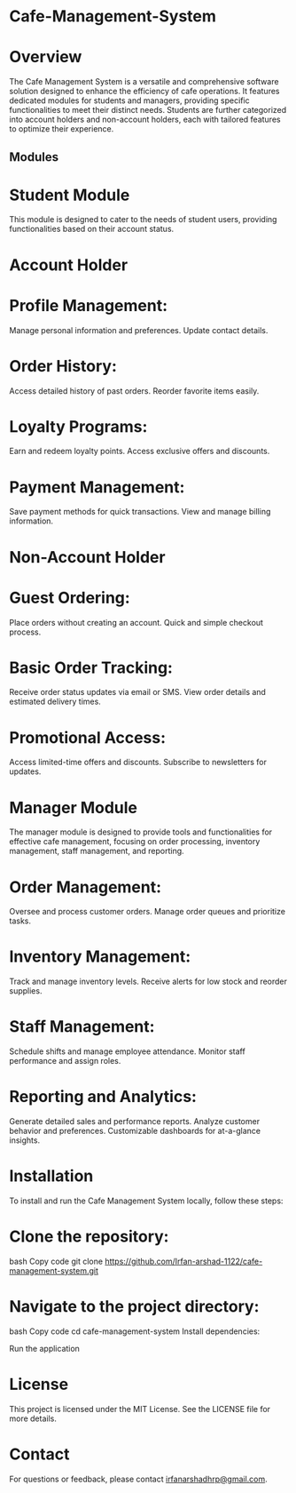# Cafe-Management-System

# Overview
The Cafe Management System is a versatile and comprehensive software solution designed to enhance the efficiency of cafe operations. It features dedicated modules for students and managers, providing specific functionalities to meet their distinct needs. Students are further categorized into account holders and non-account holders, each with tailored features to optimize their experience.

## Modules
# Student Module
This module is designed to cater to the needs of student users, providing functionalities based on their account status.

# Account Holder
# Profile Management:

Manage personal information and preferences.
Update contact details.
# Order History:

Access detailed history of past orders.
Reorder favorite items easily.
# Loyalty Programs:

Earn and redeem loyalty points.
Access exclusive offers and discounts.
# Payment Management:

Save payment methods for quick transactions.
View and manage billing information.
# Non-Account Holder
# Guest Ordering:

Place orders without creating an account.
Quick and simple checkout process.
# Basic Order Tracking:

Receive order status updates via email or SMS.
View order details and estimated delivery times.
# Promotional Access:

Access limited-time offers and discounts.
Subscribe to newsletters for updates.
# Manager Module
The manager module is designed to provide tools and functionalities for effective cafe management, focusing on order processing, inventory management, staff management, and reporting.

# Order Management:

Oversee and process customer orders.
Manage order queues and prioritize tasks.
# Inventory Management:

Track and manage inventory levels.
Receive alerts for low stock and reorder supplies.
# Staff Management:

Schedule shifts and manage employee attendance.
Monitor staff performance and assign roles.
# Reporting and Analytics:

Generate detailed sales and performance reports.
Analyze customer behavior and preferences.
Customizable dashboards for at-a-glance insights.
# Installation
To install and run the Cafe Management System locally, follow these steps:

# Clone the repository:
bash
Copy code
git clone https://github.com/Irfan-arshad-1122/cafe-management-system.git
# Navigate to the project directory:
bash
Copy code
cd cafe-management-system
Install dependencies:

Run the application

# License
This project is licensed under the MIT License. See the LICENSE file for more details.

# Contact
For questions or feedback, please contact irfanarshadhrp@gmail.com.


